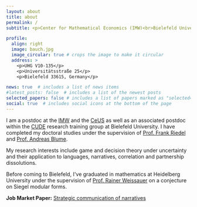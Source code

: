 ```yaml
---
layout: about
title: about
permalink: /
subtitle: <p>Center for Mathematical Economics (IMW)<br>Bielefeld University, Germany</p>

profile:
  align: right
  image: bauch.jpg
  image_circular: true # crops the image to make it circular
  address: >
    <p>UHG V10-135</p>
    <p>Universitätsstraße 25</p>
    <p>Bielefeld 33615, Germany</p>

news: true  # includes a list of news items
#latest_posts: false  # includes a list of the newest posts
selected_papers: false # includes a list of papers marked as "selected={true}"
social: true  # includes social icons at the bottom of the page
---
```



I am a postdoc at the [IMW](https://www.uni-bielefeld.de/zwe/imw/) and the [CeUS](https://www.uni-bielefeld.de/einrichtungen/ceus/) as well as an associated postdoc within the [CUDE](https://www.uni-bielefeld.de/zwe/imw/cude/) research training group at Bielefeld University. I have completed my doctoral studies under the supervision of [Prof. Frank Riedel](https://wwwhomes.uni-bielefeld.de/friedel/) and [Prof. Andreas Blume](https://sites.google.com/site/andreas3blume/).

<p>My research interests include game and decision theory under uncertainty and their application to languages, narratives, correlation and partnership dissolutions.</p>

Before coming to Bielefeld, I've graduated in mathematics at Heidelberg University under the supervision of [Prof. Rainer Weissauer](https://www.researchgate.net/profile/Rainer-Weissauer) on a conjecture on Siegel modular forms.

<p></p>

**Job Market Paper:**
[Strategic communication of narratives](https://gbauch.github.io/assets/pdf/narratives_jmp.pdf)
